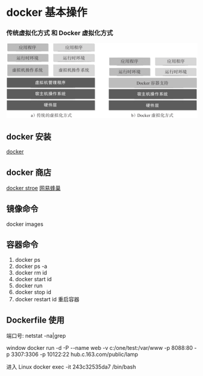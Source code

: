 # docker 基本操作

### 传统虚拟化方式 和 Docker 虚拟化方式
![区别](img/eeee.jpg)

## docker 安装

[docker](https://www.docker.com/)

## docker 商店
 [docker stroe](hub.docker.com)
 [网易蜂巢](https://c.163.com/hub#/m/home/)

 ## 镜像命令

docker images

 ## 容器命令

1. docker ps
2. docker ps -a
3. docker rm id
4. docker start id
5. docker run
6. docker stop id
7. docker restart id 重启容器

 ## Dockerfile 使用


端口号:  netstat -na|grep

window
docker run -d -P --name web -v c:/one/test:/var/www -p 8088:80  -p 3307:3306 -p 10122:22 hub.c.163.com/public/lamp

进入 Linux
 docker exec -it 243c32535da7  /bin/bash


